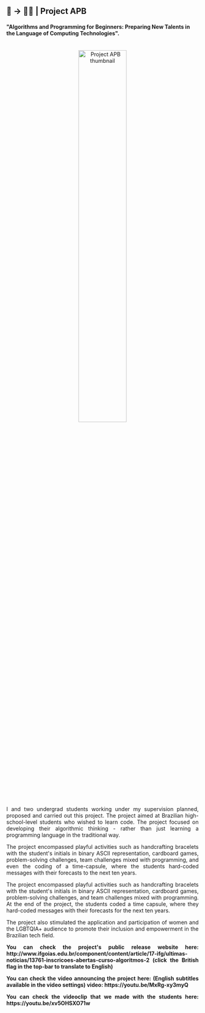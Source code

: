 ## 🧩 → 👩‍💻 | Project APB
#### "Algorithms and Programming for Beginners: Preparing New Talents in the Language of Computing Technologies".
<br/>
<div align="center">                                                             
  <img width="50%" height="50%" src="./ovalthumb_APB.png" alt="Project APB thumbnail">
</div>  
<br/>
<section>
<div align="justify">
<p>  
I and two undergrad students working under my supervision planned, proposed and carried out this project. The project aimed at Brazilian high-school-level students who wished to learn code. The project focused on developing their algorithmic thinking - rather than just learning a programming language in the traditional way.
</p>
  
<p>
The project encompassed playful activities such as handcrafting bracelets with the student's initials in binary ASCII representation, cardboard games, problem-solving challenges, team challenges mixed with programming, and even the coding of a time-capsule, where the students hard-coded messages with their forecasts to the next ten years.
</p>
  
<p>
The project encompassed playful activities such as handcrafting bracelets with the student's initials in binary ASCII representation, cardboard games, problem-solving challenges, and team challenges mixed with programming. At the end of the project, the students coded a time capsule, where they hard-coded messages with their forecasts for the next ten years.
</p>
  
<p>
The project also stimulated the application and participation of women and the LGBTQIA+ audience to promote their inclusion and empowerment in the Brazilian tech field.

</p>
  
<p>
<strong>You can check the project's public release website here:
http://www.ifgoias.edu.br/component/content/article/17-ifg/ultimas-noticias/13761-inscricoes-abertas-curso-algoritmos-2 (click the British flag in the top-bar to translate to English)
</strong>
</p>

<p>
<strong>You can check the video announcing the project here: (English subtitles available in the video settings)
video: https://youtu.be/MxRg-xy3myQ 
</strong>
</p>


<p>
<strong>You can check the videoclip that we made with the students here: https://youtu.be/xv5OHSXO71w </strong>
</p>
<div>
</section>
